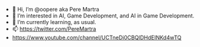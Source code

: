 - 👋 Hi, I’m @oopere aka Pere Martra
- 👀 I’m interested in AI,  Game Development, and AI in Game Development. 
- 🌱 I’m currently learning, as usual. 
- 📫 https://twitter.com/PereMartra
- https://www.youtube.com/channel/UCTneDi0CBQlDHdEINKd4wTQ

<!---

--->
